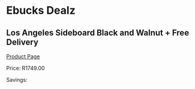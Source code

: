 
# Ebucks Dealz
## Los Angeles Sideboard Black and Walnut + Free Delivery
[Product Page](https://www.ebucks.com/web/shop/productSelected.do?prodId=1144855908&catId=1130195724)

Price: R1749.00

Savings: 


	